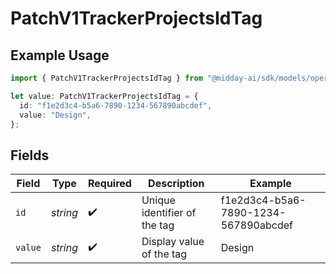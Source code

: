 # PatchV1TrackerProjectsIdTag

## Example Usage

```typescript
import { PatchV1TrackerProjectsIdTag } from "@midday-ai/sdk/models/operations";

let value: PatchV1TrackerProjectsIdTag = {
  id: "f1e2d3c4-b5a6-7890-1234-567890abcdef",
  value: "Design",
};
```

## Fields

| Field                                | Type                                 | Required                             | Description                          | Example                              |
| ------------------------------------ | ------------------------------------ | ------------------------------------ | ------------------------------------ | ------------------------------------ |
| `id`                                 | *string*                             | :heavy_check_mark:                   | Unique identifier of the tag         | f1e2d3c4-b5a6-7890-1234-567890abcdef |
| `value`                              | *string*                             | :heavy_check_mark:                   | Display value of the tag             | Design                               |